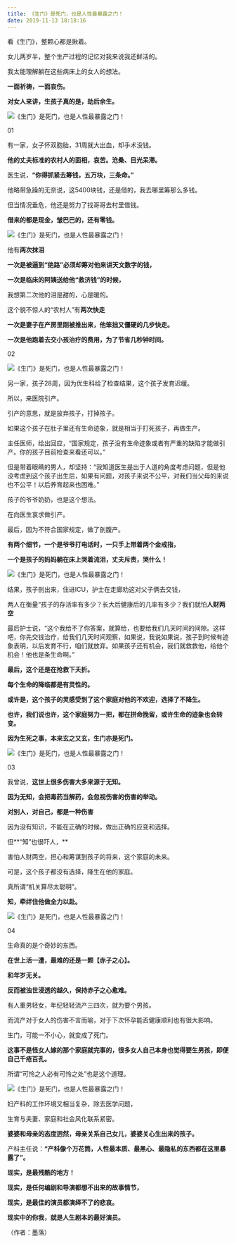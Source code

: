 ```yaml
---
title: 《生门》是死门，也是人性最暴露之门！
date: 2019-11-13 18:18:16
---
```


 看《生门》，整颗心都是揪着。

 女儿两岁半，整个生产过程的记忆对我来说我还鲜活的。

 我太能理解躺在这些病床上的女人的想法。

 **一面祈祷，一面哀伤。**

 **对女人来讲，生孩子真的是，劫后余生。**

![《生门》是死门，也是人性最暴露之门！](http://p1.pstatp.com/large/pgc-image/57fb6686680f490dbcc872ad67091789)
 


 01

 有一家，女子怀双胞胎，31周就大出血，却手术没钱。

 **他的丈夫标准的农村人的面相，哀苦。沧桑、目光呆滞。**

 医生说，**“你得抓紧去筹钱，五万块，三条命。”**

 他略带急躁的无奈说，这5400块钱，还是借的，我去哪里筹那么多钱。

 但当情况垂危，他还是努力了找哥哥去村里借钱。

 **借来的都是现金，皱巴巴的，还有零钱。**

![《生门》是死门，也是人性最暴露之门！](http://p3.pstatp.com/large/pgc-image/5f62f96b31484ca3965c2d24a4ad62ca)
 


 他有**两次抹泪**

 **一次是被逼到“绝路”必须却筹对他来讲天文数字的钱，**

 **一次是临床的阿姨送给他“救济钱”的时候，**

 我想第二次他的泪是甜的，心是暖的。

 这个貌不惊人的“农村人”有**两次快走**

 **一次是妻子在产房里刚被推出来，他笨拙又僵硬的几步快走。**

 **一次是他跑着去交小孩治疗的费用，为了节省几秒钟时间。**

 02

![《生门》是死门，也是人性最暴露之门！](http://p9.pstatp.com/large/pgc-image/27317f4227cb4f5280a74512102d8b2d)
 


 另一家，孩子28周，因为优生科给了检查结果，这个孩子发育迟缓。

 所以，来医院引产。

 引产的意思，就是放弃孩子，打掉孩子。

 如果这个孩子在肚子里还有生命迹象，就是相当于打死孩子，再做生产。

 主任医师，给出回应，“国家规定，孩子没有生命迹象或者有严重的缺陷才能做引产。你的孩子目前检查来看还可以。”

 但是带着眼睛的男人，却坚持：“我知道医生是出于人道的角度考虑问题，但是他没考虑到这个孩子出生后，如果有问题，对孩子来说不公平，对我们当父母的来说也不公平！以后养育起来也困难。”

 孩子的爷爷奶奶，也是这个想法。

 在向医生哀求做引产。

 最后，因为不符合国家规定，做了剖腹产。

 **有两个细节，一个是爷爷打电话时，一只手上带着两个金戒指，**

 **一个是孩子的妈妈躺在床上哭着流泪，丈夫斥责，哭什么！**

![《生门》是死门，也是人性最暴露之门！](http://p3.pstatp.com/large/pgc-image/72cf646150dc4495b5901bc1d17a575f)
 


 结果，孩子剖出来，住进ICU，护士在走廊劝这对父子俩去交钱，

 两人在衡量“孩子的存活率有多少？长大后健康后的几率有多少？我们就怕**人财两空**

 最后护士说，“这个我给不了你答案，就算给，也要给我们几天时间的间隙。这样吧，你先交钱治疗，给我们几天时间观察，如果说，我说如果说，孩子到时候有迹象表明，以后发育不行，咱们就放弃。如果孩子还有机会，我们就救救他，给他个机会！他也是条生命啊。”

 **最后，这个还是在抢救下夭折。**

 **每个生命的降临都是有灵性的。**

 **或许是，这个孩子的灵感受到了这个家庭对他的不欢迎，选择了不降生。**

 **也许，我们说也许，这个家庭努力一把，都在拼命挽留，或许生命的迹象也会转变。**

 **因为生死之事，本来玄之又玄，生门亦是死门。**

![《生门》是死门，也是人性最暴露之门！](http://p1.pstatp.com/large/pgc-image/96f387f9eef049e595279792787529eb)
 


 03

 我曾说，**这世上很多伤害大多来源于无知。**

 **因为无知，会把毒药当解药，会忽视伤害的伤害的举动。**

 **对别人，对自己，都是一种伤害**

 因为没有知识，不能在正确的时候，做出正确的应变和选择。

 但**“知”也很吓人，**

 害怕人财两空，担心和筹谋到孩子的将来，这个家庭的未来。

 可是，这个孩子都没有选择，降生在他的家庭。

 真所谓“机关算尽太聪明”。

 **知，牵绊住他做全力以赴。**

![《生门》是死门，也是人性最暴露之门！](http://p9.pstatp.com/large/pgc-image/4a69cb6239044e87a905e2bc56eb0334)
 


 04

 生命真的是个奇妙的东西。

 **在世上活一遭，最难的还是一颗【赤子之心】。**

 **和年岁无关。**

 **反而被浊世浸透的越久，保持赤子之心愈难。**

 有人重男轻女，年纪轻轻流产三四次，就为要个男孩。

 而流产对于女人的伤害不言而喻，对于下次怀孕能否健康顺利也有很大影响。

 生门，可能一不小心，就变成了死门。

 **这事不是怪女人嫁的那个家庭就完事的，很多女人自己本身也觉得要生男孩，即便自己千疮百孔。**

 所谓“可怜之人必有可怜之处”也是这个道理。

![《生门》是死门，也是人性最暴露之门！](http://p1.pstatp.com/large/pgc-image/a775d9b841f04c679c3c6d02481121b9)
 


 妇产科的工作环境又相当复杂，除去医学问题，

 生育与夫妻、家庭和社会风化联系紧密。

 **婆婆和母亲的态度迥然，母亲关系自己女儿，婆婆关心生出来的孩子。**

 产科主任说：**“产科像个万花筒，人性最本质、最黑心、最隐私的东西都在这里暴露了”。**

 **现实，是最残酷的地方！**

 **现实，是任何编剧和导演都想不出来的故事情节，**

 **现实，是最佳的演员都演绎不了的悲哀。**

 **现实中的你我，就是人生剧本的最好演员。**

 （作者：墨落）
